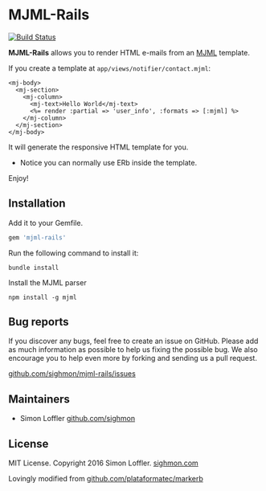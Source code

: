 # MJML-Rails

[![Build Status](https://api.travis-ci.org/sighmon/mjml-rails.png?branch=master)](http://travis-ci.org/sighmon/mjml-rails)

**MJML-Rails** allows you to render HTML e-mails from an [MJML](https://mjml.io) template.

If you create a template at `app/views/notifier/contact.mjml`:

```erb
<mj-body>
  <mj-section>
    <mj-column>
      <mj-text>Hello World</mj-text>
      <%= render :partial => 'user_info', :formats => [:mjml] %>
    </mj-column>
  </mj-section>
</mj-body>
```

It will generate the responsive HTML template for you.

* Notice you can normally use ERb inside the template.

Enjoy!

## Installation

Add it to your Gemfile.

```ruby
gem 'mjml-rails'
```

Run the following command to install it:

```console
bundle install
```

Install the MJML parser

```console
npm install -g mjml
```

## Bug reports

If you discover any bugs, feel free to create an issue on GitHub. Please add as much information as possible to help us fixing the possible bug. We also encourage you to help even more by forking and sending us a pull request.

[github.com/sighmon/mjml-rails/issues](https://github.com/sighmon/mjml-rails/issues)

## Maintainers

* Simon Loffler [github.com/sighmon](https://github.com/sighmon)

## License

MIT License. Copyright 2016 Simon Loffler. [sighmon.com](http://sighmon.com)

Lovingly modified from [github.com/plataformatec/markerb](https://github.com/plataformatec/markerb)
